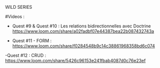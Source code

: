 WILD SERIES

#Videos : 

- Quest #9 & Quest #10 : Les relations bidirectionnelles avec Doctrine 
https://www.loom.com/share/a02fadbf07e44387bea22b087432743a


- Quest #11 - FORM :
https://www.loom.com/share/f0284548b9c14c38861968358bd6c074

-Quest #12 : CRUD : 
https://www.loom.com/share/5426c96153e241fbab4087d0c76e23ef
